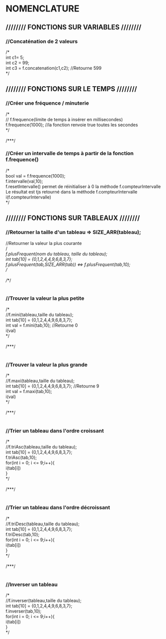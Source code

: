   <H1>NOMENCLATURE </H1>
  
  <H2>//////// FONCTIONS SUR VARIABLES ////////</H2>
  
  <H3>//Concaténation de 2 valeurs</H3>
  /*<br>
  int c1= 5;<br>
  int c2 = 99; <br>
  int c3 = f.concatenation(c1,c2); //Retourne 599<br>
  */

  <H2>//////// FONCTIONS SUR LE TEMPS ////////</H2>

  <H3>//Créer une fréquence / minuterie</H3>
  /*<br>
  // f.frequence(limite de temps à insérer en millisecondes)<br>
  f.frequence(1000); //la fonction renvoie true toutes les secondes<br>
  */<br>
<br>
  /***/
<br>
  <H3>//Créer un intervalle de temps à partir de la fonction f.frequence()</H3>
  /*<br>
  bool val  = f.frequence(1000);<br>
  f.intervalle(val,10);<br>
  f.resetIntervalle() permet de réinitialiser à 0 la méthode f.compteurIntervalle <br>
  Le résultat est tjs retourné dans la méthode f.compteurIntervalle <br>
  i(f.compteurIntervalle) <br>
  */<br>

  <H2>//////// FONCTIONS SUR TABLEAUX ////////</H2>

  <H3>//Retourner la taille d'un tableau => SIZE_ARR(tableau);</H3>
  
  //Retourner la valeur la plus courante<br>
  /*<br>
  f.plusFrequent(nom du tableau, taille du tableau);<br>
  int tab[10] = {0,1,2,4,4,9,6,8,3,7};<br>
  f.plusFrequent(tab,SIZE_ARR(tab)) <=> f.plusFrequent(tab,10);<br>
  */<br>
<br>
  /***/<br>
<br>
  <H3>//Trouver la valeur la plus petite</H3>
  /*<br>
  //f.mini(tableau,taille du tableau);<br>
  int tab[10] = {0,1,2,4,4,9,6,8,3,7};<br>
  int val = f.mini(tab,10); //Retourne 0<br>
  i(val)<br>
  */<br>
<br>
  /***/<br>
<br>
  <H3>//Trouver la valeur la plus grande</H3>
  /*<br>
  //f.maxi(tableau,taille du tableau);<br>
  int tab[10] = {0,1,2,4,4,9,6,8,3,7}; //Retourne 9<br>
  int val = f.maxi(tab,10);<br>
  i(val)  <br>
  */<br>
<br>
  /***/<br>
<br>
  <H3>//Trier un tableau dans l'ordre croissant</H3>
  /*<br>
  //f.triAsc(tableau,taille du tableau);<br>
  int tab[10] = {0,1,2,4,4,9,6,8,3,7};<br>
  f.triAsc(tab,10);<br>
  for(int i = 0; i <= 9;i++){<br>
    i(tab[i])    <br>
  }  <br>
  */<br>
<br>
  /***/<br>
<br>
  <H3>//Trier un tableau dans l'ordre décroissant</H3>
  /*<br>
  //f.triDesc(tableau,taille du tableau);<br>
  int tab[10] = {0,1,2,4,4,9,6,8,3,7};<br>
  f.triDesc(tab,10);<br>
  for(int i = 0; i <= 9;i++){<br>
    i(tab[i])    <br>
  }  <br>
  */  <br>
<br>
  /***/<br>
<br>
  <H3>//Inverser un tableau</H3>
  /*<br>
  //f.inverser(tableau,taille du tableau);<br>
  int tab[10] = {0,1,2,4,4,9,6,8,3,7};<br>
  f.inverser(tab,10);<br>
  for(int i = 0; i <= 9;i++){<br>
    i(tab[i])    <br>
  }  <br>
  */ <br>
